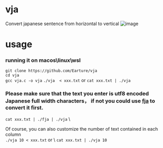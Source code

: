 # vja
Convert japanese sentence from horizontal to vertical 
![image](https://github.com/Earture/vja/blob/main/vja.png)

# usage
### running it on macos\linux\wsl
`git clone https://github.com/Earture/vja` \
`cd vja` \
`gcc vja.c -o vja` 
`./vja  < xxx.txt` or `cat xxx.txt | ./vja` 

### Please make sure that the text you enter is utf8 encoded Japanese full width characters， if not you could use [fja](https://github.com/Earture/fja) to convert it first.
`cat xxx.txt | ./fja | ./vja`  \


Of course, you can also customize the number of text contained in each column \
`./vja 10 < xxx.txt` or \ `cat xxx.txt | ./vja 10` 
